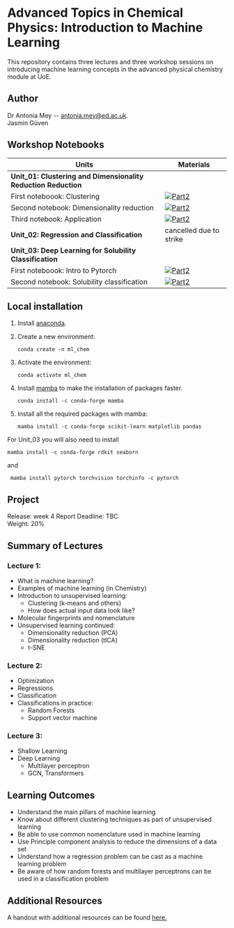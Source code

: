 # Advanced Topics in Chemical Physics: Introduction to Machine Learning 

This repository contains three lectures and three workshop sessions on introducing machine learning concepts in the advanced physical chemistry module at UoE. 

## Author
Dr Antonia Mey -- antonia.mey@ed.ac.uk.  
Jasmin Güven

## Workshop Notebooks

| Units                | Materials |
|-----------|-------------------------|
|**Unit_01: Clustering and Dimensionality Reduction Reduction**||
|First noteboook: Clustering|[![Part2](https://colab.research.google.com/assets/colab-badge.svg)](https://colab.research.google.com/github/Edinburgh-Chemistry-Teaching/ATCP_23_24/blob/main/Unit_01/01_clustering.ipynb) |
| Second notebook: Dimensionality reduction|[![Part2](https://colab.research.google.com/assets/colab-badge.svg)](https://colab.research.google.com/github/Edinburgh-Chemistry-Teaching/ATCP_23_24/blob/main/Unit_01/02_dimensionality_reduction.ipynb) |
| Third notebook: Application|[![Part2](https://colab.research.google.com/assets/colab-badge.svg)](https://colab.research.google.com/github/Edinburgh-Chemistry-Teaching/ATCP_23_24/blob/main/Unit_01/03_application.ipynb) |
|**Unit_02: Regression and Classification**| cancelled due to strike |
|**Unit_03:  Deep Learning for Solubility Classification**||
|First noteboook: Intro to Pytorch|[![Part2](https://colab.research.google.com/assets/colab-badge.svg)](https://colab.research.google.com/github/Edinburgh-Chemistry-Teaching/ATCP_23_24/blob/main/Unit_03/01_Intro_to_pytorch.ipynb) |
| Second notebook: Solubility classification|[![Part2](https://colab.research.google.com/assets/colab-badge.svg)](https://colab.research.google.com/github/Edinburgh-Chemistry-Teaching/ATCP_23_24/blob/main/Unit_03/02_Solubility_classification.ipynb) |

## Local installation

1. Install [anaconda](https://www.anaconda.com/products/distribution).
2. Create a new environment:

   `conda create -n ml_chem`
   
3. Activate the environment:

   `conda activate ml_chem`
   
4. Install [mamba](https://anaconda.org/conda-forge/mamba) to make the installation of packages faster.

   `conda install -c conda-forge mamba`
   
5. Install all the required packages with mamba:

   `mamba install -c conda-forge scikit-learn matplotlib pandas`

For Unit_03 you will also need to install

`mamba install -c conda-forge rdkit seaborn`

and

` mamba install pytorch torchvision torchinfo -c pytorch`

## Project

Release: week 4
Report Deadline: TBC  
Weight: 20%

## Summary of Lectures
### Lecture 1:
- What is machine learning?
- Examples of machine learning (in Chemistry)
- Introduction to unsupervised learning:
   - Clustering (k-means and others)
   - How does actual input data look like?
- Molecular fingerprints and nomenclature
- Unsupervised learning continued:
   - Dimensionality reduction (PCA)
   - Dimensionality reduction (tICA)
   - t-SNE

### Lecture 2:
- Optimization
- Regressions
- Classification
- Classifications in practice:
   - Random Forests
   - Support vector machine

### Lecture 3:

- Shallow Learning 
- Deep Learning
   - Multilayer perceptron 
   - GCN, Transformers 

## Learning Outcomes
- Understand the main pillars of machine learning
- Know about different clustering techniques as part of unsupervised learning
- Be able to use common nomenclature used in machine learning
- Use Principle component analysis to reduce the dimensions of a data set
- Understand how a regression problem can be cast as a machine learning problem 
- Be aware of how random forests and multilayer perceptrons can be used in a classification problem



## Additional Resources
A handout with additional resources can be found [here.](https://github.com/meyresearch/ML_for_chemistry/blob/main/Handout.pdf)
